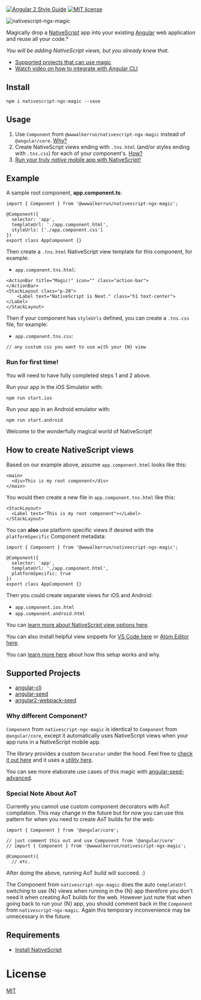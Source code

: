[![Angular 2 Style Guide](https://mgechev.github.io/angular2-style-guide/images/badge.svg)](https://github.com/mgechev/angular2-style-guide)
[![MIT license](http://img.shields.io/badge/license-MIT-brightgreen.svg)](http://opensource.org/licenses/MIT)

![nativescript-ngx-magic](https://cdn.filestackcontent.com/XXMT4f8S8OGngNsJj0pr?v=0)

Magically drop a [NativeScript](https://www.nativescript.org/) app into your existing [Angular](https://angular.io/) web application and reuse all your code.*

*You will be adding NativeScript views, but you already knew that.*

* [Supported projects that can use magic](#supported-projects)
* [Watch video on how to integrate with Angular CLI](http://www.nativescriptsnacks.com/videos/2016/05/12/magic-scaffolding.html)

## Install

```
npm i nativescript-ngx-magic --save
```

## Usage

1. Use `Component` from `@wwwalkerrun/nativescript-ngx-magic` instead of `@angular/core`. [Why?](#why-different-component)
2. Create NativeScript views ending with `.tns.html` (and/or styles ending with `.tns.css`) for each of your component's. [How?](#how-to-create-nativescript-views)
3. [Run your truly *native* mobile app with NativeScript!](#run-for-first-time)

## Example

A sample root component, **app.component.ts**:

```
import { Component } from '@wwwalkerrun/nativescript-ngx-magic';

@Component({
  selector: 'app',
  templateUrl: './app.component.html',
  styleUrls: ['./app.component.css']
})
export class AppComponent {}
```

Then create a `.tns.html` NativeScript view template for this component, for example:

* `app.component.tns.html`:

```
<ActionBar title="Magic!" icon="" class="action-bar">
</ActionBar>
<StackLayout class="p-20">
    <Label text="NativeScript is Neat." class="h1 text-center"></Label>
</StackLayout>
```

Then if your component has `styleUrls` defined, you can create a `.tns.css` file, for example:

* `app.component.tns.css`:

```
// any custom css you want to use with your {N} view
```

### Run for first time!

You will need to have fully completed steps 1 and 2 above.

Run your app in the iOS Simulator with:

```
npm run start.ios
```

Run your app in an Android emulator with:

```
npm run start.android
```

Welcome to the wonderfully magical world of NativeScript!

## How to create NativeScript views

Based on our example above, assume `app.component.html` looks like this:

```
<main>
  <div>This is my root component</div>
</main>
```

You would then create a new file in `app.component.tns.html` like this:

```
<StackLayout>
  <Label text="This is my root component"></Label>
</StackLayout>
```

You can **also** use platform specific views if desired with the `platformSpecific` Component metadata:

```
import { Component } from '@wwwalkerrun/nativescript-ngx-magic';

@Component({
  selector: 'app',
  templateUrl: './app.component.html',
  platformSpecific: true
})
export class AppComponent {}
```

Then you could create separate views for iOS and Android:

* `app.component.ios.html`
* `app.component.android.html`

You can [learn more about NativeScript view options here](https://docs.nativescript.org/ui/ui-views).

You can also install helpful view snippets for [VS Code here](https://marketplace.visualstudio.com/items?itemName=wwwalkerrun.nativescript-ngx-snippets) or [Atom Editor here](https://atom.io/packages/nativescript-ngx-atom-snippets).

You can [learn more here](http://angularjs.blogspot.com/2016/03/code-reuse-in-angular-2-native-mobile.html?m=1) about how this setup works and why.

## Supported Projects

* [angular-cli](https://cli.angular.io/)
* [angular-seed](https://github.com/angular/angular-seed)
* [angular2-webpack-seed](https://github.com/NathanWalker/angular2-webpack-seed)

### Why different Component?

`Component` from `nativescript-ngx-magic` is identical to `Component` from `@angular/core`, except it automatically uses NativeScript views when your app runs in a NativeScript mobile app.

The library provides a custom `Decorator` under the hood.
Feel free to [check it out here](https://github.com/NathanWalker/nativescript-ngx-magic/blob/master/src/client/plugin/decorators/magic.component.ts) and it uses a [utility here](https://github.com/NathanWalker/nativescript-ngx-magic/blob/master/src/client/plugin/decorators/utils.ts).

You can see more elaborate use cases of this magic with [angular-seed-advanced](https://github.com/NathanWalker/angular-seed-advanced).

### Special Note About AoT

Currently you cannot use custom component decorators with AoT compilation. This may change in the future but for now you can use this pattern for when you need to create AoT builds for the web:

```
import { Component } from '@angular/core';

// just comment this out and use Component from '@angular/core'
// import { Component } from '@wwwalkerrun/nativescript-ngx-magic';

@Component({
  // etc.
```

After doing the above, running AoT build will succeed. :)

The Component from `nativescript-ngx-magic` does the auto `templateUrl` switching to use {N} views when running in the {N} app therefore you don't need it when creating AoT builds for the web. However just note that when going back to run your {N} app, you should comment back in the `Component` from `nativescript-ngx-magic`. Again this temporary inconvenience may be unnecessary in the future.

## Requirements

* [Install NativeScript](http://docs.nativescript.org/start/getting-started#install-nativescript-and-configure-your-environment)

# License

[MIT](/LICENSE)
